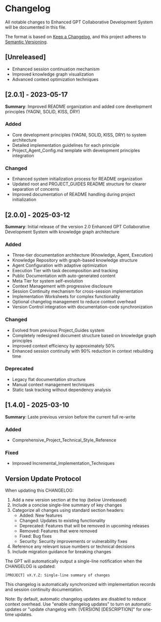 # Changelog

All notable changes to Enhanced GPT Collaborative Development System will be documented in this file.

The format is based on [Keep a Changelog](https://keepachangelog.com/en/1.0.0/),
and this project adheres to [Semantic Versioning](https://semver.org/spec/v2.0.0.html).

## [Unreleased]
- Enhanced session continuation mechanism
- Improved knowledge graph visualization
- Advanced context optimization techniques

## [2.0.1] - 2023-05-17

**Summary**: Improved README organization and added core development principles (YAGNI, SOLID, KISS, DRY)

### Added
- Core development principles (YAGNI, SOLID, KISS, DRY) to system architecture
- Detailed implementation guidelines for each principle
- Project_Agent_Config.md template with development principles integration

### Changed
- Enhanced system initialization process for README organization
- Updated root and PROJECT_GUIDES README structure for clearer separation of concerns
- Improved documentation of README handling during project initialization

## [2.0.0] - 2025-03-12

**Summary**: Initial release of the version 2.0 Enhanced GPT Collaborative Development System with knowledge graph architecture

### Added
- Three-tier documentation architecture (Knowledge, Agent, Execution)
- Knowledge Repository with graph-based knowledge structure
- Agent Configuration with adaptive optimization
- Execution Tier with task decomposition and tracking
- Public Documentation with auto-generated content
- Meta Tier for system self-evolution
- Context Management with progressive disclosure
- Session Continuity mechanism for cross-session implementation
- Implementation Worksheets for complex functionality
- Optional changelog management to reduce context overhead
- Version Control integration with documentation-code synchronization

### Changed
- Evolved from previous Project_Guides system
- Completely redesigned document structure based on knowledge graph principles
- Improved context efficiency by approximately 50%
- Enhanced session continuity with 90% reduction in context rebuilding time

### Deprecated
- Legacy flat documentation structure
- Manual context management techniques
- Static task tracking without dependency analysis

## [1.4.0] - 2025-03-10

**Summary**: Laste previous version before the current full re-write

### Added
- Comprehensive_Project_Technical_Style_Reference

### Fixed
- Improved Incremental_Implementation_Techniques

## Version Update Protocol

When updating this CHANGELOG:

1. Add a new version section at the top (below Unreleased)
2. Include a concise single-line summary of key changes
3. Categorize all changes using standard section headers:
   - Added: New features
   - Changed: Updates to existing functionality
   - Deprecated: Features that will be removed in upcoming releases
   - Removed: Features that were removed
   - Fixed: Bug fixes
   - Security: Security improvements or vulnerability fixes
4. Reference any relevant issue numbers or technical decisions
5. Include migration guidance for breaking changes

The GPT will automatically output a single-line notification when the CHANGELOG is updated:

```
[PROJECT] vX.Y.Z: Single-line summary of changes
```

This changelog is automatically synchronized with implementation records and session continuity documentation.

Note: By default, automatic changelog updates are disabled to reduce context overhead. Use "enable changelog updates" to turn on automatic updates or "update changelog with: [VERSION] [DESCRIPTION]" for one-time updates.
